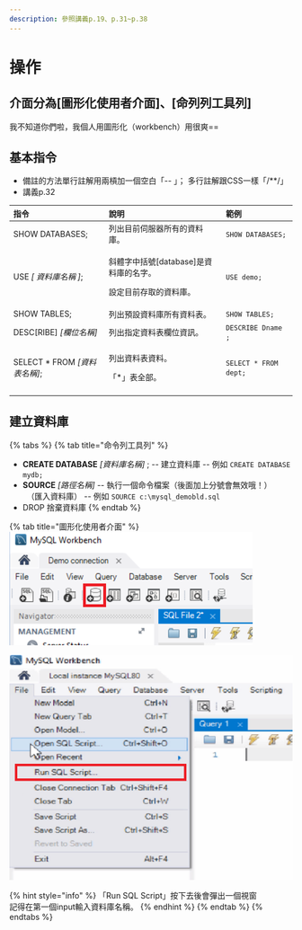```yaml
---
description: 參照講義p.19、p.31~p.38
---
```


# 操作

## 介面分為\[圖形化使用者介面\]、\[命列列工具列\]

我不知道你們啦，我個人用圖形化（workbench）用很爽==



## 

## 基本指令

* 備註的方法單行註解用兩槓加一個空白「-- 」； 多行註解跟CSS一樣「/\*\*/」
* 講義p.32

<table>
  <thead>
    <tr>
      <th style="text-align:left">&#x6307;&#x4EE4;</th>
      <th style="text-align:left">&#x8AAA;&#x660E;</th>
      <th style="text-align:left">&#x7BC4;&#x4F8B;</th>
    </tr>
  </thead>
  <tbody>
    <tr>
      <td style="text-align:left">SHOW DATABASES;</td>
      <td style="text-align:left">&#x5217;&#x51FA;&#x76EE;&#x524D;&#x4F3A;&#x670D;&#x5668;&#x6240;&#x6709;&#x7684;&#x8CC7;&#x6599;&#x5EAB;&#x3002;</td>
      <td
      style="text-align:left"><code>SHOW DATABASES;</code>
        </td>
    </tr>
    <tr>
      <td style="text-align:left">USE <em> [ &#x8CC7;&#x6599;&#x5EAB;&#x540D;&#x7A31; ]</em>;</td>
      <td style="text-align:left">
        <p>&#x659C;&#x9AD4;&#x5B57;&#x4E2D;&#x62EC;&#x865F;[database]&#x662F;&#x8CC7;&#x6599;&#x5EAB;&#x7684;&#x540D;&#x5B57;&#x3002;</p>
        <p>&#x8A2D;&#x5B9A;&#x76EE;&#x524D;&#x5B58;&#x53D6;&#x7684;&#x8CC7;&#x6599;&#x5EAB;&#x3002;</p>
      </td>
      <td style="text-align:left"><code>USE demo;</code>
      </td>
    </tr>
    <tr>
      <td style="text-align:left">SHOW TABLES;</td>
      <td style="text-align:left">&#x5217;&#x51FA;&#x9810;&#x8A2D;&#x8CC7;&#x6599;&#x5EAB;&#x6240;&#x6709;&#x8CC7;&#x6599;&#x8868;&#x3002;</td>
      <td
      style="text-align:left"><code>SHOW TABLES;</code>
        </td>
    </tr>
    <tr>
      <td style="text-align:left">DESC[RIBE] <em>[&#x6B04;&#x4F4D;&#x540D;&#x7A31;]</em> 
      </td>
      <td style="text-align:left">&#x5217;&#x51FA;&#x6307;&#x5B9A;&#x8CC7;&#x6599;&#x8868;&#x6B04;&#x4F4D;&#x8CC7;&#x8A0A;&#x3002;</td>
      <td
      style="text-align:left"><code>DESCRIBE Dname ;</code>
        </td>
    </tr>
    <tr>
      <td style="text-align:left">SELECT * FROM <em>[&#x8CC7;&#x6599;&#x8868;&#x540D;&#x7A31;]</em>;</td>
      <td
      style="text-align:left">
        <p>&#x5217;&#x51FA;&#x8CC7;&#x6599;&#x8868;&#x8CC7;&#x6599;&#x3002;</p>
        <p>&#x300C;*&#x300D;&#x8868;&#x5168;&#x90E8;&#x3002;</p>
        </td>
        <td style="text-align:left"><code>SELECT * FROM dept;</code>
        </td>
    </tr>
    <tr>
      <td style="text-align:left"></td>
      <td style="text-align:left"></td>
      <td style="text-align:left"></td>
    </tr>
  </tbody>
</table>

## 建立資料庫

{% tabs %}
{% tab title="命令列工具列" %}
* **CREATE DATABASE** _\[資料庫名稱\]_ ;  -- 建立資料庫  -- 例如 `CREATE DATABASE mydb;`
* **SOURCE** _\[路徑名稱\]_  -- 執行一個命令檔案（後面加上分號會無效哦！） 　（匯入資料庫）  -- 例如 `SOURCE c:\mysql_demobld.sql`
* DROP 捨棄資料庫 
{% endtab %}

{% tab title="圖形化使用者介面" %}
![&#x5EFA;&#x7ACB;&#x8CC7;&#x6599;&#x5EAB;](../.gitbook/assets/image%20%2815%29.png)

![&#x532F;&#x5165;&#x8CC7;&#x6599;&#x5EAB;&#xFF1A;file&amp;gt;Run SQL Script](../.gitbook/assets/image%20%2838%29.png)

{% hint style="info" %}
「Run SQL Script」按下去後會彈出一個視窗  
記得在第一個input輸入資料庫名稱。
{% endhint %}
{% endtab %}
{% endtabs %}

